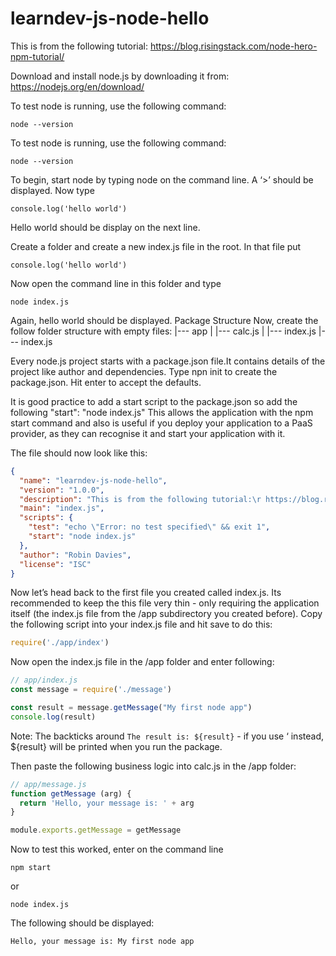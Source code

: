 # learndev-js-node-hello

This is from the following tutorial:
https://blog.risingstack.com/node-hero-npm-tutorial/

Download and install node.js by downloading it from:
https://nodejs.org/en/download/

To test node is running, use the following command:
```
node --version
```

To test node is running, use the following command:
```
node --version
```

To begin, start node by typing node on the command line. 
A ‘>’ should be displayed. Now type 
```
console.log('hello world')
```

Hello world should be display on the next line.

Create a folder and create a new index.js file in the root. In that file put 
```
console.log('hello world')
```

Now open the command line in this folder and type 
```
node index.js
```

Again, hello world should be displayed.
Package Structure
Now, create the follow folder structure with empty files:
|--- app
|       |--- calc.js
|       |--- index.js
|--- index.js

Every node.js project starts with a package.json file.It contains details of the project like author and dependencies.
Type npn init to create the package.json. Hit enter to accept the defaults.

It is good practice to add a start script to the package.json so add the following
"start": "node index.js"
This allows the application with the npm start command and also is useful if you deploy your application to a PaaS provider, as they can recognise it and start your application with it.

The file should now look like this:

```json
{
  "name": "learndev-js-node-hello",
  "version": "1.0.0",
  "description": "This is from the following tutorial:\r https://blog.risingstack.com/node-hero-npm-tutorial/",
  "main": "index.js",
  "scripts": {
    "test": "echo \"Error: no test specified\" && exit 1",
	"start": "node index.js"
  },
  "author": "Robin Davies",
  "license": "ISC"
}
```

Now let’s head back to the first file you created called index.js. Its recommended to keep the this file very thin - only requiring the application itself (the index.js file from the /app subdirectory you created before). 
Copy the following script into your index.js file and hit save to do this:

```js
require('./app/index') 
```

Now open the index.js file in the /app folder and enter following:

```js
// app/index.js
const message = require('./message')

const result = message.getMessage("My first node app")
console.log(result) 
```

Note: The backticks around `The result is: ${result}` - if you use ‘ instead, ${result} will be printed when you run the package.

Then paste the following business logic into calc.js in the /app folder:

```js
// app/message.js
function getMessage (arg) {  
  return 'Hello, your message is: ' + arg
}

module.exports.getMessage = getMessage 
``` 

Now to test this worked, enter on the command line
```
npm start
```
or
```
node index.js
```

The following should be displayed: 

```
Hello, your message is: My first node app
```
